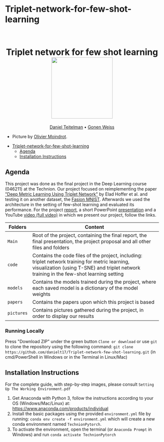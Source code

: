 # Triplet-network-for-few-shot-learning

<h1 align="center">
  <br>
Triplet network for few shot learning
  <br>
  <img src="https://omoindrot.github.io/assets/triplet_loss/triplet_loss.png" height="200">
</h1>
  <p align="center">
    <a href="https://github.com/danielt17">Daniel Teitelman</a> •
    <a href="https://github.com/GonenWeiss">Gonen Weiss</a> 
  </p>

* Picture by <a href="https://omoindrot.github.io/triplet-loss">Olivier Moindrot</a>.

</h4>


- [Triplet-network-for-few-shot-learning](#Triplet-network-for-few-shot-learning)
  * [Agenda](#agenda)
  * [Installation Instructions](#installation-instructions)


## Agenda

This project was done as the final project in the Deep Learning course (046211) at the Technion. Our project focused on reimplementing the paper 
<a href="https://arxiv.org/abs/1412.6622">"Deep Metric Learning Using Triplet Network"</a> by Elad Hoffer et al. and testing it on another dataset, the <a href="https://github.com/zalandoresearch/fashion-mnist">Fasion MNIST</a>. Afterwards we used the architecture in the setting of few-shot learning and evaluated its performance. For the project <a href="https://github.com/danielt17/Triplet-network-few-shot-learning/blob/main/Triplet_Network_for_few_shot_learning.pdf">report</a>, a short PowerPoint <a href="https://github.com/danielt17/Triplet-network-few-shot-learning/blob/main/Triplet%20network%20for%20few%20shot%20learning.pptx">presentation</a> and a YouTube <a href="https://youtu.be/c-7FTQdXjI4">video (full video)</a> in which we present our project, follow the links.

|Folders       | Content |
|----------------|---------|
|`Main`| Root of the project, containing the final report, the final presentation, the project proposal and all other files and folders|
|`code`| Contains the code files of the project, including: triplet network training for metric learning, visualization (using T-SNE) and triplet network training in the few-shot learning setting|
|`models`| Contains the models trained during the project, where each saved model is a dictionary of the model weights|
|`papers`| Contains the papers upon which this project is based|
|`pictures`| Contains pictures gathered during the project, in order to display our results|

### Running Locally

Press "Download ZIP" under the green button `Clone or download` or use `git` to clone the repository using the 
following command: `git clone https://github.com/danielt17/Triplet-network-few-shot-learning.git` (in cmd/PowerShell in Windows or in the Terminal in Linux/Mac)

## Installation Instructions

For the complete guide, with step-by-step images, please consult `Setting Up The Working Environment.pdf`

1. Get Anaconda with Python 3, follow the instructions according to your OS (Windows/Mac/Linux) at: https://www.anaconda.com/products/individual
2. Install the basic packages using the provided `environment.yml` file by running: `conda env create -f environment.yml` which will create a new conda environment named `TechnionPytorch`.
3. To activate the environment, open the terminal (or `Anaconda Prompt` in Windows) and run `conda activate TechnionPytorch`

